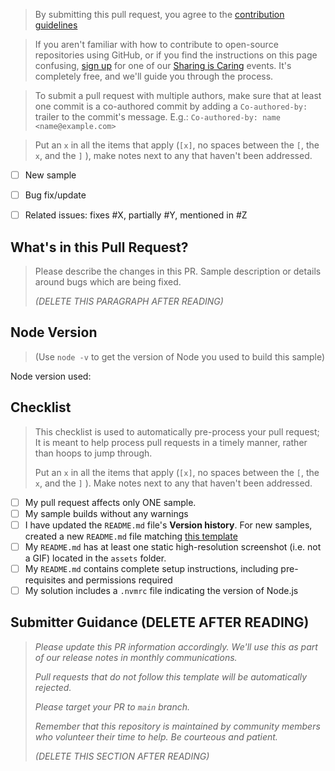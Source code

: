 > By submitting this pull request, you agree to the [contribution guidelines](https://github.com/pnp/sp-dev-fx-webparts/blob/main/CONTRIBUTING.md)

> If you aren't familiar with how to contribute to open-source repositories using GitHub, or if you find the instructions on this page confusing, [sign up](https://forms.office.com/Pages/ResponsePage.aspx?id=KtIy2vgLW0SOgZbwvQuRaXDXyCl9DkBHq4A2OG7uLpdUREZVRDVYUUJLT1VNRDM4SjhGMlpUNzBORy4u) for one of our [Sharing is Caring](https://pnp.github.io/sharing-is-caring/#pnp-sic-events) events. It's completely free, and we'll guide you through the process.

> To submit a pull request with multiple authors, make sure that at least one commit is a co-authored commit by adding a `Co-authored-by:` trailer to the commit's message. E.g.: `Co-authored-by: name <name@example.com>`

> Put an `x` in all the items that apply (`[x]`, no spaces between the `[`, the `x`, and the `]` ), make notes next to any that haven't been addressed.

- [ ] New sample
- [ ] Bug fix/update
- [ ] Related issues: fixes #X, partially #Y, mentioned in #Z


## What's in this Pull Request?

> Please describe the changes in this PR. Sample description or details around bugs which are being fixed.
> 
> _(DELETE THIS PARAGRAPH AFTER READING)_

## Node Version
> (Use `node -v` to get the version of Node you used to build this sample)

Node version used:

## Checklist

> This checklist is used to automatically pre-process your pull request; It is meant to help process pull requests in a timely manner, rather than hoops to jump through.
> 
> Put an `x` in all the items that apply (`[x]`, no spaces between the `[`, the `x`, and the `]` ). Make notes next to any that haven't been addressed.

- [ ] My pull request affects only ONE sample.
- [ ] My sample builds without any warnings
- [ ] I have updated the `README.md` file's **Version history**. For new samples, created a new `README.md` file matching [this template](templates/README-template.md)
- [ ] My `README.md` has at least one static high-resolution screenshot (i.e. not a GIF) located in the `assets` folder.
- [ ] My `README.md` contains complete setup instructions, including pre-requisites and permissions required
- [ ] My solution includes a `.nvmrc` file indicating the version of Node.js

## Submitter Guidance (DELETE AFTER READING)
> 
> *Please update this PR information accordingly. We'll use this as part of our release notes in monthly communications.*
>
> *Pull requests that do not follow this template will be automatically rejected.*
> 
> *Please target your PR to `main` branch.*
>
> *Remember that this repository is maintained by community members who volunteer their time to help. Be courteous and patient.*
>
> _(DELETE THIS SECTION AFTER READING)_



